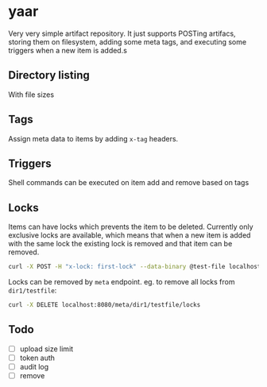 # yaar

Very very simple artifact repository. It just supports POSTing artifacs, 
storing them on filesystem, adding some meta tags, and executing some triggers
when a new item is added.s

## Directory listing

With file sizes

## Tags

Assign meta data to items by adding `x-tag` headers.

## Triggers

Shell commands can be executed on item add and remove based on tags

## Locks

Items can have locks which prevents the item to be deleted. Currently only exclusive locks are available, 
which means that when a new item is added with the same lock the existing lock is removed and that item can be removed.

```sh
curl -X POST -H "x-lock: first-lock" --data-binary @test-file localhost:8080/filename -v
```

Locks can be removed by `meta` endpoint. eg. to remove all locks from `dir1/testfile`:
```sh
curl -X DELETE localhost:8080/meta/dir1/testfile/locks
```

## Todo
- [ ] upload size limit
- [ ] token auth
- [ ] audit log
- [ ] remove

